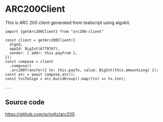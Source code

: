 # ARC200Client

This is ARC 200 client generated from tealscript using algokit.

```
import {getArc200Client} from "arc200-client"

const client = getArc200Client({
  algod,
  appId: BigInt(6779767),
  sender: { addr: this.payFrom },
});
const compose = client
  .compose()
  .arc200Transfer({ to: this.payTo, value: BigInt(this.amountLong) });
const atc = await compose.atc();
const txsToSign = atc.buildGroup().map((tx) => tx.txn);

...

```

## Source code

https://github.com/scholtz/arc200

